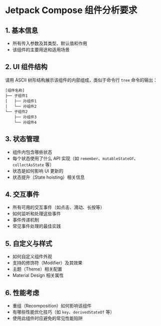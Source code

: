 # Jetpack Compose 组件分析要求

## 1. 基本信息

- 所有传入参数及其类型、默认值和作用
- 该组件的主要用途和适用场景

## 2. UI 组件结构

请用 ASCII 树形结构展示该组件的内部组成，类似于命令行 `tree` 命令的输出：

```plaintext
[组件名称]
├── 子组件1
│   ├── 孙组件1
│   └── 孙组件2
└── 子组件2
    ├── 孙组件3
    └── 孙组件4
```

## 3. 状态管理

- 组件内包含哪些状态
- 每个状态使用了什么 API 实现（如 `remember`、`mutableStateOf`、`collectAsState` 等）
- 状态是如何影响 UI 更新的
- 状态提升（State hoisting）相关信息

## 4. 交互事件

- 所有可用的交互事件（如点击、滑动、长按等）
- 如何监听和处理这些事件
- 事件传递机制
- 常见事件处理的最佳实践

## 5. 自定义与样式

- 如何自定义组件外观
- 支持的修饰符（Modifier）及其效果
- 主题（Theme）相关配置
- Material Design 相关属性

## 6. 性能考虑

- 重组（Recomposition）如何影响该组件
- 有哪些性能优化技巧（如 `key`、`derivedStateOf` 等）
- 使用此组件时应避免的常见性能陷阱
